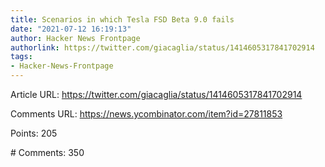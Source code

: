 ```yaml
---
title: Scenarios in which Tesla FSD Beta 9.0 fails
date: "2021-07-12 16:19:13"
author: Hacker News Frontpage
authorlink: https://twitter.com/giacaglia/status/1414605317841702914
tags:
- Hacker-News-Frontpage
---
```


<p>Article URL: <a href="https://twitter.com/giacaglia/status/1414605317841702914">https://twitter.com/giacaglia/status/1414605317841702914</a></p>
<p>Comments URL: <a href="https://news.ycombinator.com/item?id=27811853">https://news.ycombinator.com/item?id=27811853</a></p>
<p>Points: 205</p>
<p># Comments: 350</p>
